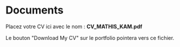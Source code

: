 # Documents

Placez votre CV ici avec le nom : **CV_MATHIS_KAM.pdf**

Le bouton "Download My CV" sur le portfolio pointera vers ce fichier.
